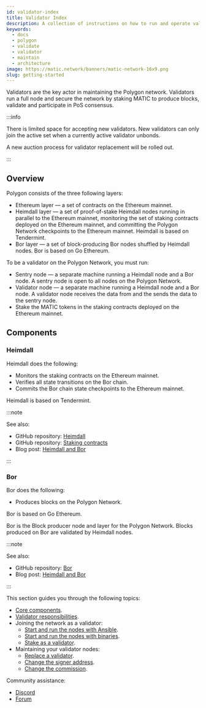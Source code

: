 ```yaml
---
id: validator-index
title: Validator Index
description: A collection of instructions on how to run and operate validator nodes on the Polygon Network.
keywords:
  - docs
  - polygon
  - validate
  - validator
  - maintain
  - architecture
image: https://matic.network/banners/matic-network-16x9.png 
slug: getting-started
---
```


Validators are the key actor in maintaining the Polygon network. Validators run a full node and secure 
the network by staking MATIC to produce blocks, validate and participate in PoS consensus.

:::info

There is limited space for accepting new validators. New validators can only join the active set when a currently active validator unbonds.

A new auction process for validator replacement will be rolled out.

:::


## Overview

Polygon consists of the three following layers:

* Ethereum layer — a set of contracts on the Ethereum mainnet.
* Heimdall layer — a set of proof-of-stake Heimdall nodes running in parallel to the Ethereum mainnet, monitoring the set of staking contracts deployed on the Ethereum mainnet, and committing the Polygon Network checkpoints to the Ethereum mainnet. Heimdall is based on Tendermint.
* Bor layer — a set of block-producing Bor nodes shuffled by Heimdall nodes. Bor is based on Go Ethereum.

To be a validator on the Polygon Network, you must run:

* Sentry node — a separate machine running a Heimdall node and a Bor node. A sentry node is open to all nodes on the Polygon Network.
* Validator node — a separate machine running a Heimdall node and a Bor node. A validator node receives the data from and the sends the data to the sentry node.
* Stake the MATIC tokens in the staking contracts deployed on the Ethereum mainnet.

## Components

### Heimdall

Heimdall does the following:

* Monitors the staking contracts on the Ethereum mainnet.
* Verifies all state transitions on the Bor chain.
* Commits the Bor chain state checkpoints to the Ethereum mainnet.

Heimdall is based on Tendermint.

:::note

See also:

* GitHub repository: [Heimdall](https://github.com/maticnetwork/heimdall)
* GitHub repository: [Staking contracts](https://github.com/maticnetwork/contracts/tree/master/contracts/staking)
* Blog post: [Heimdall and Bor](https://blog.polygon.technology/heimdall-and-bor/)

:::

### Bor

Bor does the following:

* Produces blocks on the Polygon Network.

Bor is based on Go Ethereum.

Bor is the Block producer node and layer for the Polygon Network. Blocks produced on Bor are validated by Heimdall nodes.

:::note

See also:

* GitHub repository: [Bor](https://github.com/maticnetwork/bor)
* Blog post: [Heimdall and Bor](https://blog.polygon.technology/heimdall-and-bor/)

:::

This section guides you through the following topics:

* [Core components](/docs/validate/validate/core-components).
* [Validator responsibilities](/docs/validate/validate/validator-responsibilities).
* Joining the network as a validator:
  * [Start and run the nodes with Ansible](/docs/validate/validate/run-validator-ansible).
  * [Start and run the nodes with binaries](/docs/validate/validate/run-validator-binaries).
  * [Stake as a validator](/docs/validate/validate/validator-staking-operations).
* Maintaining your validator nodes:
  * [Replace a validator](/docs/validate/validate/replace-validator).
  * [Change the signer address](/docs/validate/validate/change-signer-address).
  * [Change the commission](/docs/validate/validate/validator-commission-operations).

Community assistance:

* [Discord](https://discord.gg/polygon)
* [Forum](https://forum.polygon.technology/)
